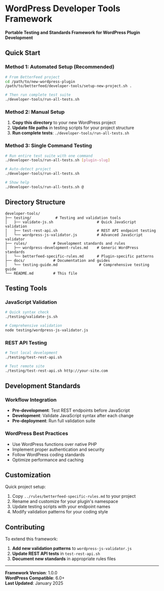 # WordPress Developer Tools Framework

**Portable Testing and Standards Framework for WordPress Plugin Development**

## Quick Start

### Method 1: Automated Setup (Recommended)
```bash
# From BetterFeed project
cd /path/to/new-wordpress-plugin
/path/to/betterfeed/developer-tools/setup-new-project.sh .

# Then run complete test suite
./developer-tools/run-all-tests.sh
```

### Method 2: Manual Setup
1. **Copy this directory** to your new WordPress project
2. **Update file paths** in testing scripts for your project structure  
3. **Run complete tests**: `./developer-tools/run-all-tests.sh`

### Method 3: Single Command Testing
```bash
# Run entire test suite with one command
./developer-tools/run-all-tests.sh [plugin-slug]

# Auto-detect project
./developer-tools/run-all-tests.sh

# Show help
./developer-tools/run-all-tests.sh @
```

## Directory Structure

```
developer-tools/
├── testing/           # Testing and validation tools
│   ├── validate-js.sh                    # Quick JavaScript validation
│   ├── test-rest-api.sh                  # REST API endpoint testing
│   └── wordpress-js-validator.js         # Advanced JavaScript validator
├── rules/            # Development standards and rules
│   ├── wordpress-development-rules.md    # Generic WordPress standards
│   └── betterfeed-specific-rules.md      # Plugin-specific patterns
├── docs/             # Documentation and guides
│   └── testing-guide.md                   # Comprehensive testing guide
└── README.md         # This file
```

## Testing Tools

### JavaScript Validation
```bash
# Quick syntax check
./testing/validate-js.sh

# Comprehensive validation
node testing/wordpress-js-validator.js
```

### REST API Testing
```bash
# Test local development
./testing/test-rest-api.sh

# Test remote site
./testing/test-rest-api.sh http://your-site.com
```

## Development Standards

### Workflow Integration
- **Pre-development**: Test REST endpoints before JavaScript
- **Development**: Validate JavaScript syntax after each change
- **Pre-deployment**: Run full validation suite

### WordPress Best Practices
- Use WordPress functions over native PHP
- Implement proper authentication and security
- Follow WordPress coding standards
- Optimize performance and caching

## Customization

Quick project setup:
1. Copy `../rules/betterfeed-specific-rules.md` to your project
2. Rename and customize for your plugin's namespace
3. Update testing scripts with your endpoint names
4. Modify validation patterns for your coding style

## Contributing

To extend this framework:
1. **Add new validation patterns** to `wordpress-js-validator.js`
2. **Update REST API tests** in `test-rest-api.sh`
3. **Document new standards** in appropriate rules files

---

**Framework Version**: 1.0.0  
**WordPress Compatible**: 6.0+  
**Last Updated**: January 2025
